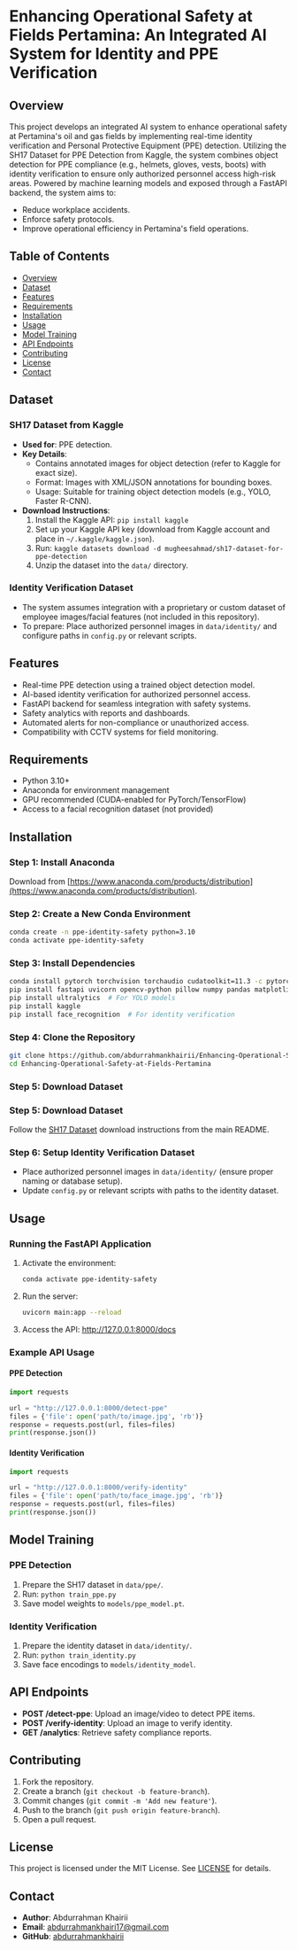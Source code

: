 # Enhancing Operational Safety at Fields Pertamina: An Integrated AI System for Identity and PPE Verification

## Overview
This project develops an integrated AI system to enhance operational safety at Pertamina's oil and gas fields by implementing real-time identity verification and Personal Protective Equipment (PPE) detection. Utilizing the SH17 Dataset for PPE Detection from Kaggle, the system combines object detection for PPE compliance (e.g., helmets, gloves, vests, boots) with identity verification to ensure only authorized personnel access high-risk areas. Powered by machine learning models and exposed through a FastAPI backend, the system aims to:
- Reduce workplace accidents.
- Enforce safety protocols.
- Improve operational efficiency in Pertamina's field operations.

## Table of Contents
- [Overview](#overview)
- [Dataset](#dataset)
- [Features](#features)
- [Requirements](#requirements)
- [Installation](#installation)
- [Usage](#usage)
- [Model Training](#model-training)
- [API Endpoints](#api-endpoints)
- [Contributing](#contributing)
- [License](#license)
- [Contact](#contact)

## Dataset
### SH17 Dataset from Kaggle
- **Used for**: PPE detection.
- **Key Details**:
  - Contains annotated images for object detection (refer to Kaggle for exact size).
  - Format: Images with XML/JSON annotations for bounding boxes.
  - Usage: Suitable for training object detection models (e.g., YOLO, Faster R-CNN).
- **Download Instructions**:
  1. Install the Kaggle API: `pip install kaggle`
  2. Set up your Kaggle API key (download from Kaggle account and place in `~/.kaggle/kaggle.json`).
  3. Run: `kaggle datasets download -d mugheesahmad/sh17-dataset-for-ppe-detection`
  4. Unzip the dataset into the `data/` directory.

### Identity Verification Dataset
- The system assumes integration with a proprietary or custom dataset of employee images/facial features (not included in this repository).
- To prepare: Place authorized personnel images in `data/identity/` and configure paths in `config.py` or relevant scripts.

## Features
- Real-time PPE detection using a trained object detection model.
- AI-based identity verification for authorized personnel access.
- FastAPI backend for seamless integration with safety systems.
- Safety analytics with reports and dashboards.
- Automated alerts for non-compliance or unauthorized access.
- Compatibility with CCTV systems for field monitoring.

## Requirements
- Python 3.10+
- Anaconda for environment management
- GPU recommended (CUDA-enabled for PyTorch/TensorFlow)
- Access to a facial recognition dataset (not provided)

## Installation
### Step 1: Install Anaconda
Download from [https://www.anaconda.com/products/distribution](https://www.anaconda.com/products/distribution).

### Step 2: Create a New Conda Environment
```bash
conda create -n ppe-identity-safety python=3.10
conda activate ppe-identity-safety
```

### Step 3: Install Dependencies
```bash
conda install pytorch torchvision torchaudio cudatoolkit=11.3 -c pytorch  # Adjust for GPU/CPU
pip install fastapi uvicorn opencv-python pillow numpy pandas matplotlib
pip install ultralytics  # For YOLO models
pip install kaggle
pip install face_recognition  # For identity verification
```

### Step 4: Clone the Repository
```bash
git clone https://github.com/abdurrahmankhairii/Enhancing-Operational-Safety-at-Fields-Pertamina.git
cd Enhancing-Operational-Safety-at-Fields-Pertamina
```

### Step 5: Download Dataset
### Step 5: Download Dataset
Follow the [SH17 Dataset](#sh17-dataset-from-kaggle) download instructions from the main README.

### Step 6: Setup Identity Verification Dataset
- Place authorized personnel images in `data/identity/` (ensure proper naming or database setup).
- Update `config.py` or relevant scripts with paths to the identity dataset.

## Usage
### Running the FastAPI Application
1. Activate the environment:
   ```bash
   conda activate ppe-identity-safety
   ```

2. Run the server:
   ```bash
   uvicorn main:app --reload
   ```

3. Access the API: http://127.0.0.1:8000/docs


### Example API Usage
#### PPE Detection
```python
import requests

url = "http://127.0.0.1:8000/detect-ppe"
files = {'file': open('path/to/image.jpg', 'rb')}
response = requests.post(url, files=files)
print(response.json())
```

#### Identity Verification
```python
import requests

url = "http://127.0.0.1:8000/verify-identity"
files = {'file': open('path/to/face_image.jpg', 'rb')}
response = requests.post(url, files=files)
print(response.json())
```

## Model Training
### PPE Detection
1. Prepare the SH17 dataset in `data/ppe/`.
2. Run: `python train_ppe.py`
3. Save model weights to `models/ppe_model.pt`.

### Identity Verification
1. Prepare the identity dataset in `data/identity/`.
2. Run: `python train_identity.py`
3. Save face encodings to `models/identity_model`.

## API Endpoints
- **POST /detect-ppe**: Upload an image/video to detect PPE items.
- **POST /verify-identity**: Upload an image to verify identity.
- **GET /analytics**: Retrieve safety compliance reports.

## Contributing
1. Fork the repository.
2. Create a branch (`git checkout -b feature-branch`).
3. Commit changes (`git commit -m 'Add new feature'`).
4. Push to the branch (`git push origin feature-branch`).
5. Open a pull request.

## License
This project is licensed under the MIT License. See [LICENSE](LICENSE) for details.

## Contact
- **Author**: Abdurrahman Khairii
- **Email**: [abdurrahmankhairi17@gmail.com](mailto:abdurrahmankhairi17@gmail.com)
- **GitHub**: [abdurrahmankhairii](https://github.com/abdurrahmankhairii)


   
